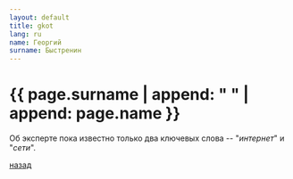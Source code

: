 ```yaml
---
layout: default
title: gkot
lang: ru
name: Георгий
surname: Быстренин
---
```


# [](#header-1) {{ page.surname | append: " " | append: page.name }}

Об эксперте пока известно только два ключевых слова -- "*интернет*" и "*сети*".

[назад](../experts/)

